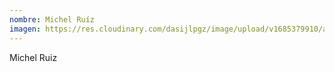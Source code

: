```yaml
---
nombre: Michel Ruíz
imagen: https://res.cloudinary.com/dasijlpgz/image/upload/v1685379910/artistas/Michel%20Ru%C3%ADz/foto_perfil.png
---
```

M﻿ichel Ruiz